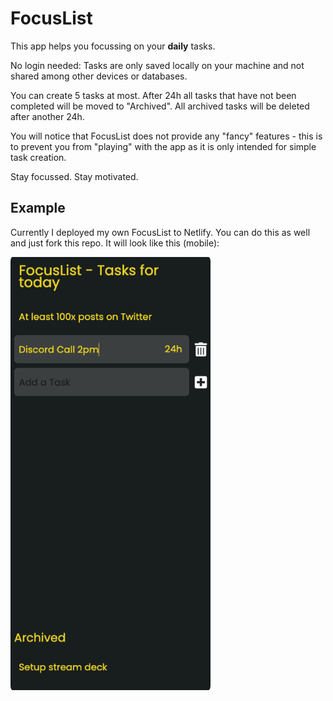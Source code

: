 # FocusList

This app helps you focussing on your **daily** tasks.

No login needed: Tasks are only saved locally on your machine and not shared among other devices or databases.

You can create 5 tasks at most. After 24h all tasks that have not been completed will be moved to "Archived". All archived tasks will be deleted after another 24h.

You will notice that FocusList does not provide any "fancy" features - this is to prevent you from "playing" with the app as it is only intended for simple task creation.

Stay focussed. Stay motivated.

## Example

Currently I deployed my own FocusList to Netlify. You can do this as well and just fork this repo. It will look like this (mobile):

<img src="example.png" alt="example image of FocusList" style="max-width: 20rem; border-radius: 1%;" />
